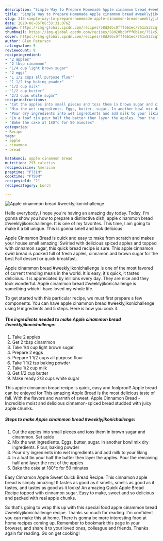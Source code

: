 ```yaml
---
description: "Simple Way to Prepare Homemade Apple cinammon bread #weeklyjikonichallenge"
title: "Simple Way to Prepare Homemade Apple cinammon bread #weeklyjikonichallenge"
slug: 218-simple-way-to-prepare-homemade-apple-cinammon-bread-weeklyjikonichallenge
date: 2020-06-06T06:58:31.076Z
image: https://img-global.cpcdn.com/recipes/58d20bc0fff6b1ec/751x532cq70/apple-cinammon-bread-weeklyjikonichallenge-recipe-main-photo.jpg
thumbnail: https://img-global.cpcdn.com/recipes/58d20bc0fff6b1ec/751x532cq70/apple-cinammon-bread-weeklyjikonichallenge-recipe-main-photo.jpg
cover: https://img-global.cpcdn.com/recipes/58d20bc0fff6b1ec/751x532cq70/apple-cinammon-bread-weeklyjikonichallenge-recipe-main-photo.jpg
author: Glen Peterson
ratingvalue: 5
reviewcount: 8
recipeingredient:
- "2 apples"
- "2 tbsp cinammon"
- "1/4 cup light brown sugar"
- "2 eggs"
- "1 1/2 cups all purpose flour"
- "1 1/2 tsp baking powder"
- "1/2 cup milk"
- "1/2 cup butter"
- "2/3 cups white sugar"
recipeinstructions:
- "Cut the apples into small pieces and toss them in brown sugar and cinammon. Set aside"
- "Mix the wet ingredients. Eggs, butter, sugar. In another bowl mix dry ingredients. Flour, baking powder"
- "Pour dry ingredients into wet ingredients and add milk to your liking"
- "In a loaf tin pour half the batter then layer the apples. Pour the remaining half and layer the rest of the apples"
- "Bake the cake at 180°c for 50 minutes"
categories:
- Recipe
tags:
- apple
- cinammon
- bread

katakunci: apple cinammon bread 
nutrition: 293 calories
recipecuisine: American
preptime: "PT31M"
cooktime: "PT50M"
recipeyield: "2"
recipecategory: Lunch

---
```



![Apple cinammon bread #weeklyjikonichallenge](https://img-global.cpcdn.com/recipes/58d20bc0fff6b1ec/751x532cq70/apple-cinammon-bread-weeklyjikonichallenge-recipe-main-photo.jpg)

Hello everybody, I hope you're having an amazing day today. Today, I'm gonna show you how to prepare a distinctive dish, apple cinammon bread #weeklyjikonichallenge. It is one of my favorites. This time, I am going to make it a bit unique. This is gonna smell and look delicious.

Apple Cinnamon Bread is quick and easy to make from scratch and makes your house smell amazing! Swirled with delicious spiced apples and topped with cinnamon sugar, this quick bread recipe is sure. This apple cinnamon swirl bread is packed full of fresh apples, cinnamon and brown sugar for the best Fall dessert or quick breakfast.

Apple cinammon bread #weeklyjikonichallenge is one of the most favored of current trending meals in the world. It is easy, it's quick, it tastes delicious. It is appreciated by millions every day. They are nice and they look wonderful. Apple cinammon bread #weeklyjikonichallenge is something which I have loved my whole life.


To get started with this particular recipe, we must first prepare a few components. You can have apple cinammon bread #weeklyjikonichallenge using 9 ingredients and 5 steps. Here is how you cook it.

##### The ingredients needed to make Apple cinammon bread #weeklyjikonichallenge:

1. Take 2 apples
1. Get 2 tbsp cinammon
1. Take 1/4 cup light brown sugar
1. Prepare 2 eggs
1. Prepare 1 1/2 cups all purpose flour
1. Take 1 1/2 tsp baking powder
1. Take 1/2 cup milk
1. Get 1/2 cup butter
1. Make ready 2/3 cups white sugar


This apple cinnamon bread recipe is quick, easy and foolproof! Apple bread can be enjoyed for This amazing Apple Bread is the most delicious taste of fall. With the flavors and warmth of sweet. Apple Cinnamon Bread - Incredible moist and delicious cinnamon-spiced bread studded with juicy apple chunks. 

##### Steps to make Apple cinammon bread #weeklyjikonichallenge:

1. Cut the apples into small pieces and toss them in brown sugar and cinammon. Set aside
1. Mix the wet ingredients. Eggs, butter, sugar. In another bowl mix dry ingredients. Flour, baking powder
1. Pour dry ingredients into wet ingredients and add milk to your liking
1. In a loaf tin pour half the batter then layer the apples. Pour the remaining half and layer the rest of the apples
1. Bake the cake at 180°c for 50 minutes


Easy Cinnamon Apple Sweet Quick Bread Recipe. This cinnamon apple bread is simply amazing! It tastes as good as it smells, smells as good as it tastes, and tastes as good as it looks! An amazing Quick Apple Bread Recipe topped with cinnamon sugar. Easy to make, sweet and so delicious and packed with real apple chunks. 

So that's going to wrap this up with this special food apple cinammon bread #weeklyjikonichallenge recipe. Thanks so much for reading. I'm confident you can make this at home. There is gonna be more interesting food at home recipes coming up. Remember to bookmark this page in your browser, and share it to your loved ones, colleague and friends. Thanks again for reading. Go on get cooking!
